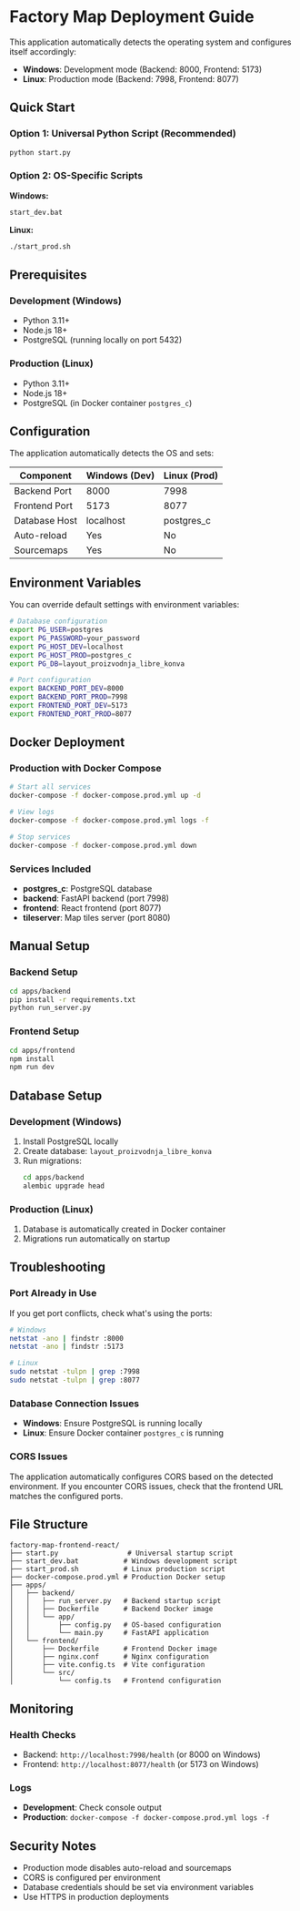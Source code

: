 # Factory Map Deployment Guide

This application automatically detects the operating system and configures itself accordingly:

- **Windows**: Development mode (Backend: 8000, Frontend: 5173)
- **Linux**: Production mode (Backend: 7998, Frontend: 8077)

## Quick Start

### Option 1: Universal Python Script (Recommended)
```bash
python start.py
```

### Option 2: OS-Specific Scripts

**Windows:**
```cmd
start_dev.bat
```

**Linux:**
```bash
./start_prod.sh
```

## Prerequisites

### Development (Windows)
- Python 3.11+
- Node.js 18+
- PostgreSQL (running locally on port 5432)

### Production (Linux)
- Python 3.11+
- Node.js 18+
- PostgreSQL (in Docker container `postgres_c`)

## Configuration

The application automatically detects the OS and sets:

| Component | Windows (Dev) | Linux (Prod) |
|-----------|---------------|--------------|
| Backend Port | 8000 | 7998 |
| Frontend Port | 5173 | 8077 |
| Database Host | localhost | postgres_c |
| Auto-reload | Yes | No |
| Sourcemaps | Yes | No |

## Environment Variables

You can override default settings with environment variables:

```bash
# Database configuration
export PG_USER=postgres
export PG_PASSWORD=your_password
export PG_HOST_DEV=localhost
export PG_HOST_PROD=postgres_c
export PG_DB=layout_proizvodnja_libre_konva

# Port configuration
export BACKEND_PORT_DEV=8000
export BACKEND_PORT_PROD=7998
export FRONTEND_PORT_DEV=5173
export FRONTEND_PORT_PROD=8077
```

## Docker Deployment

### Production with Docker Compose
```bash
# Start all services
docker-compose -f docker-compose.prod.yml up -d

# View logs
docker-compose -f docker-compose.prod.yml logs -f

# Stop services
docker-compose -f docker-compose.prod.yml down
```

### Services Included
- **postgres_c**: PostgreSQL database
- **backend**: FastAPI backend (port 7998)
- **frontend**: React frontend (port 8077)
- **tileserver**: Map tiles server (port 8080)

## Manual Setup

### Backend Setup
```bash
cd apps/backend
pip install -r requirements.txt
python run_server.py
```

### Frontend Setup
```bash
cd apps/frontend
npm install
npm run dev
```

## Database Setup

### Development (Windows)
1. Install PostgreSQL locally
2. Create database: `layout_proizvodnja_libre_konva`
3. Run migrations:
   ```bash
   cd apps/backend
   alembic upgrade head
   ```

### Production (Linux)
1. Database is automatically created in Docker container
2. Migrations run automatically on startup

## Troubleshooting

### Port Already in Use
If you get port conflicts, check what's using the ports:
```bash
# Windows
netstat -ano | findstr :8000
netstat -ano | findstr :5173

# Linux
sudo netstat -tulpn | grep :7998
sudo netstat -tulpn | grep :8077
```

### Database Connection Issues
- **Windows**: Ensure PostgreSQL is running locally
- **Linux**: Ensure Docker container `postgres_c` is running

### CORS Issues
The application automatically configures CORS based on the detected environment. If you encounter CORS issues, check that the frontend URL matches the configured ports.

## File Structure

```
factory-map-frontend-react/
├── start.py                 # Universal startup script
├── start_dev.bat           # Windows development script
├── start_prod.sh           # Linux production script
├── docker-compose.prod.yml # Production Docker setup
├── apps/
│   ├── backend/
│   │   ├── run_server.py   # Backend startup script
│   │   ├── Dockerfile      # Backend Docker image
│   │   └── app/
│   │       ├── config.py   # OS-based configuration
│   │       └── main.py     # FastAPI application
│   └── frontend/
│       ├── Dockerfile      # Frontend Docker image
│       ├── nginx.conf      # Nginx configuration
│       ├── vite.config.ts  # Vite configuration
│       └── src/
│           └── config.ts   # Frontend configuration
```

## Monitoring

### Health Checks
- Backend: `http://localhost:7998/health` (or 8000 on Windows)
- Frontend: `http://localhost:8077/health` (or 5173 on Windows)

### Logs
- **Development**: Check console output
- **Production**: `docker-compose -f docker-compose.prod.yml logs -f`

## Security Notes

- Production mode disables auto-reload and sourcemaps
- CORS is configured per environment
- Database credentials should be set via environment variables
- Use HTTPS in production deployments
